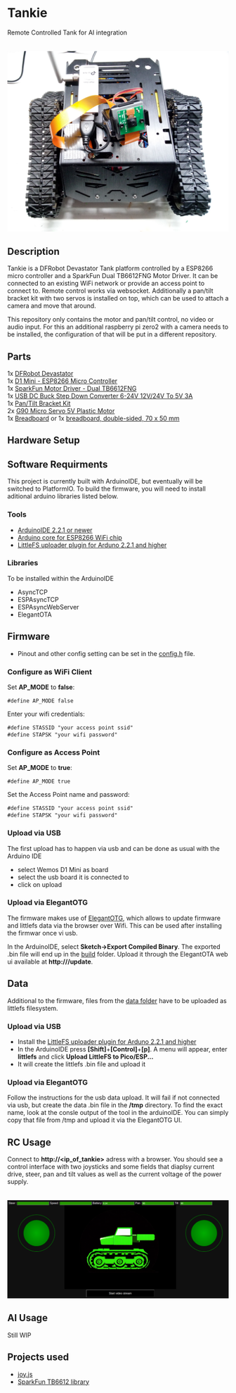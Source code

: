 # Tankie
Remote Controlled Tank for AI integration
<br>
<br>
<br>
![](media/tankie.png)

## Description
Tankie is a DFRobot Devastator Tank platform controlled by a ESP8266 micro controller and a SparkFun Dual TB6612FNG Motor Driver. It can be connected to an existing WiFi network or provide an access point to connect to. Remote control works via websocket. Additionally a pan/tilt bracket kit with two servos is installed on top, which can be used to attach a camera and move that around. 

This repository only contains the motor and pan/tilt control, no video or audio input. For this an additional raspberry pi zero2 with a camera needs to be installed, the configuration of that will be put in a different repository.

## Parts
1x [DFRobot Devastator](https://www.berrybase.de/dfrobot-devastator-tank-mobile-roboterplattform)<br>
1x [D1 Mini - ESP8266 Micro Controller](https://www.berrybase.de/en/detail/019234a3e5a1705e9e602f2dd7ea7f72)<br>
1x [SparkFun Motor Driver - Dual TB6612FNG](https://www.sparkfun.com/sparkfun-motor-driver-dual-tb6612fng-1a.html)<br>
1x [USB DC Buck Step Down Converter 6-24V 12V/24V To 5V 3A](https://www.diymore.cc/products/usb-dc-buck-step-down-converter-6-24v-12v-24v-to-5v-3a-car-charger-module)<br>
1x [Pan/Tilt Bracket Kit](https://www.robotshop.com/products/pan-tilt-bracket-kit-single-attachment)<br>
2x [G90 Micro Servo 5V Plastic Motor](https://eckstein-shop.de/WaveShare-SG90-Micro-Servo-5V-Plastic-Motor-180Grad-EN)<br>
1x [Breadboard](https://www.berrybase.de/en/detail/019234a3c572735085405d3bf4e22c71) or 1x [breadboard, double-sided, 70 x 50 mm](https://www.reichelt.com/de/en/shop/product/breadboard_double-sided_70_x_50_mm-319111?&LANGUAGE=en)<br>

## Hardware Setup

## Software Requirments
This project is currently built with ArduinoIDE, but eventually will be switched to PlatformIO. To build the firmware, you will need to install aditional arduino libraries listed below.

### Tools
- [ArduinoIDE 2.2.1 or newer](https://www.arduino.cc/en/software/)
- [Arduino core for ESP8266 WiFi chip](https://github.com/esp8266/Arduino)
- [LittleFS uploader plugin for Arduno 2.2.1 and higher](https://github.com/earlephilhower/arduino-littlefs-upload)

### Libraries
To be installed within the ArduinoIDE
- AsyncTCP
- ESPAsyncTCP
- ESPAsyncWebServer
- ElegantOTA

## Firmware
- Pinout and other config setting can be set in the [config.h](tankie/config.h) file.

### Configure as WiFi Client
Set **AP_MODE** to **false**:
```
#define AP_MODE false
```

Enter your wifi credentials:
```
#define STASSID "your access point ssid"
#define STAPSK "your wifi password"
```

### Configure as Access Point 
Set **AP_MODE** to **true**:
```
#define AP_MODE true
```

Set the Access Point name and password:
```
#define STASSID "your access point ssid"
#define STAPSK "your wifi password"
```

### Upload via USB
The first upload has to happen via usb and can be done as usual with the Arduino IDE
- select Wemos D1 Mini as board
- select the usb board it is connected to
- click on upload

### Upload via ElegantOTG
The firmware makes use of [ElegantOTG](https://github.com/ayushsharma82/ElegantOTA), which allows to update firmware and littlefs data via the browser over Wifi. This can be used after installing the firmwar once vi usb.

In the ArduinoIDE, select __Sketch->Export Compiled Binary__. The exported .bin file will end up in the [build](tankie/build) folder. Upload it through the ElegantOTA web ui available at __http://<ip-of-tankie>/update__.

## Data
Additional to the firmware, files from the [data folder](tankie/data/) have to be uploaded as littlefs filesystem.

### Upload via USB
- Install the [LittleFS uploader plugin for Arduno 2.2.1 and higher](https://github.com/earlephilhower/arduino-littlefs-upload)
- In the ArduinoIDE press __[Shift]__+__[Control]__+__[p]__. A menu will appear, enter __littlefs__ and click __Upload LittleFS to Pico/ESP...__
- It will create the littlefs .bin file and upload it

### Upload via ElegantOTG 
Follow the instructions for the usb data upload. It will fail if not connected via usb, but create the data .bin file in the **/tmp** directory. To find the exact name, look at the consle output of the tool in the arduinoIDE. You can simply copy that file from /tmp and upload it via the ElegantOTG UI. 

## RC Usage
Connect to __http://<ip_of_tankie>__ adress with a browser. You should see a control interface with two joysticks and some fields that diaplsy current drive, steer, pan and tilt values as well as the current voltage of the power supply.
<br>
<br>
<br>
![](media/tankie_web_ui.png)

## AI Usage
Still WIP

## Projects used
- [joy.js](https://github.com/bobboteck/JoyStick)
- [SparkFun TB6612 library](https://github.com/sparkfun/SparkFun_TB6612FNG_Arduino_Library)
